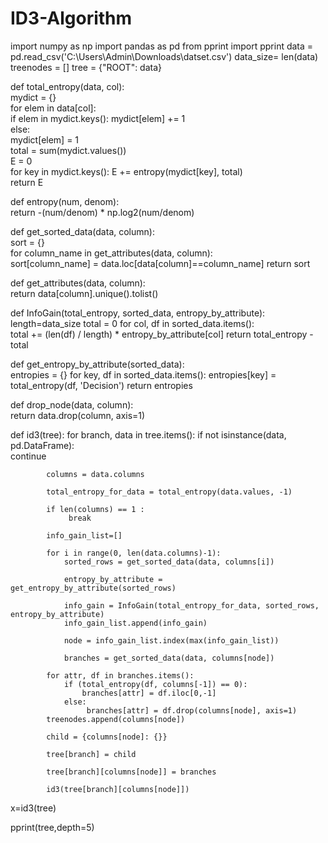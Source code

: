 # ID3-Algorithm
import numpy as np
import pandas as pd
from pprint import pprint
data = pd.read_csv('C:\\Users\\Admin\\Downloads\\datset.csv')
data_size= len(data)
treenodes = []
tree = {"ROOT": data}

def total_entropy(data, col):    
    mydict = {}    
    for elem in data[col]:        
        if elem in mydict.keys():
            mydict[elem] += 1       
        else:            
            mydict[elem] = 1    
    total = sum(mydict.values())    
    E = 0  
    for key in mydict.keys():
        E += entropy(mydict[key], total)    
    return E
    
def entropy(num, denom):    
        return -(num/denom) * np.log2(num/denom)
        
def get_sorted_data(data, column):    
        sort = {}  
        for column_name in get_attributes(data, column):       
            sort[column_name] = data.loc[data[column]==column_name]
        return sort
        
def get_attributes(data, column):    
            return data[column].unique().tolist()
            
def InfoGain(total_entropy, sorted_data, entropy_by_attribute):
        length=data_size
        total = 0
        for col, df in sorted_data.items():      
            total += (len(df) / length) * entropy_by_attribute[col]
        return total_entropy -  total
        
def get_entropy_by_attribute(sorted_data):    
        entropies = {}
        for key, df in sorted_data.items(): 
            entropies[key] = total_entropy(df, 'Decision')
        return entropies
        
def drop_node(data, column):    
        return data.drop(column, axis=1)
        
def id3(tree):
        for branch, data in tree.items():
            if not isinstance(data, pd.DataFrame):           
                continue
            
            columns = data.columns
            
            total_entropy_for_data = total_entropy(data.values, -1)
            
            if len(columns) == 1 : 
                 break
             
            info_gain_list=[]
            
            for i in range(0, len(data.columns)-1):
                sorted_rows = get_sorted_data(data, columns[i])
                
                entropy_by_attribute = get_entropy_by_attribute(sorted_rows)
                
                info_gain = InfoGain(total_entropy_for_data, sorted_rows, entropy_by_attribute)
                info_gain_list.append(info_gain)
                
                node = info_gain_list.index(max(info_gain_list))
                
                branches = get_sorted_data(data, columns[node])
                
            for attr, df in branches.items():          
                if (total_entropy(df, columns[-1]) == 0):            
                    branches[attr] = df.iloc[0,-1]            
                else:              
                     branches[attr] = df.drop(columns[node], axis=1)
            treenodes.append(columns[node])
            
            child = {columns[node]: {}}
            
            tree[branch] = child 
            
            tree[branch][columns[node]] = branches
            
            id3(tree[branch][columns[node]])
            
x=id3(tree)
    
pprint(tree,depth=5)

